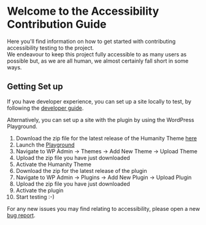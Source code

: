 # Welcome to the Accessibility Contribution Guide
Here you'll find information on how to get started with contributing accessibility testing to the project.  
We endeavour to keep this project fully accessible to as many users as possible but, as we are all human, we almost certainly fall short in some ways.  

## Getting Set up
If you have developer experience, you can set up a site locally to test, by following the [developer guide](code.md).  

Alternatively, you can set up a site with the plugin by using the WordPress Playground. 
1. Download the zip file for the latest release of the Humanity Theme [here](https://github.com/amnestywebsite/humanity-theme/releases/latest/download/humanity-theme.zip)  
2. Launch the [Playground](https://playground.wordpress.net/?storage=browser&php=8.2&wp=6.4&php-extension-bundle=kitchen-sink&networking=yes)  
3. Navigate to WP Admin -> Themes -> Add New Theme -> Upload Theme  
4. Upload the zip file you have just downloaded  
5. Activate the Humanity Theme  
6. Download the zip for the latest release of the plugin
7. Navigate to WP Admin -> Plugins -> Add New Plugin -> Upload Plugin
8. Upload the zip file you have just downloaded
9. Activate the plugin
10. Start testing :-)

For any new issues you may find relating to accessibility, please open a new [bug report](https://github.com/amnestywebsite/humanity-petitions-salesforce-adapter/issues/new?assignees=AmnestyAM&labels=bug,accessibility&projects=&template=bug_report.md&title=Bug+-+Block+or+Feature+-+Description).  
